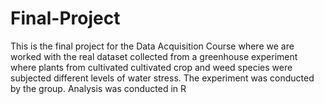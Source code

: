 # Final-Project
This is the final project for the Data Acquisition Course where we are worked with the real dataset collected from a greenhouse experiment where plants from cultivated cultivated crop and weed species were subjected different levels of water stress. 
The experiment was conducted by the group.
Analysis was conducted in R
